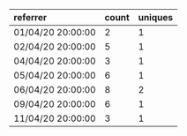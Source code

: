 | referrer          | count | uniques |
| :---------------- | :---- | :------ |
| 01/04/20 20:00:00 | 2     | 1       |
| 02/04/20 20:00:00 | 5     | 1       |
| 04/04/20 20:00:00 | 3     | 1       |
| 05/04/20 20:00:00 | 6     | 1       |
| 06/04/20 20:00:00 | 8     | 2       |
| 09/04/20 20:00:00 | 6     | 1       |
| 11/04/20 20:00:00 | 3     | 1       |